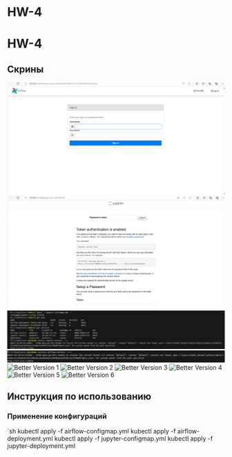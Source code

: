 # HW-4

# HW-4

## Скрины
![1](./screens/airflow.jpg)
![2](./screens/jupyter.jpg)
![3](./screens/first_screen.jpg)
![4](./screens/second_screen.jpg)
![Better Version 1](./better_version_1.jpg)
![Better Version 2](./better_version_2.jpg)
![Better Version 3](./better_version_3.jpg)
![Better Version 4](./better_version_4.jpg)
![Better Version 5](./better_version_5.jpg)
![Better Version 6](./better_version_6.jpg)

## Инструкция по использованию

### Применение конфигураций

`sh
kubectl apply -f airflow-configmap.yml
kubectl apply -f airflow-deployment.yml
kubectl apply -f jupyter-configmap.yml
kubectl apply -f jupyter-deployment.yml
